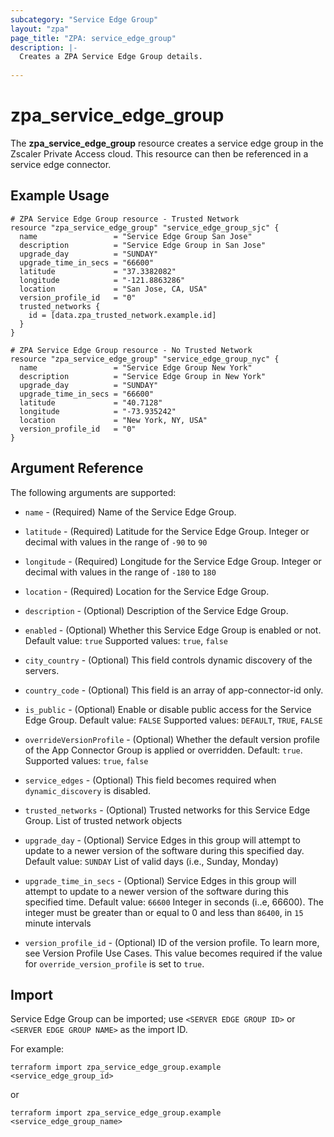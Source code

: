 ```yaml
---
subcategory: "Service Edge Group"
layout: "zpa"
page_title: "ZPA: service_edge_group"
description: |-
  Creates a ZPA Service Edge Group details.
  
---
```


# zpa_service_edge_group

The **zpa_service_edge_group** resource creates a service edge group in the Zscaler Private Access cloud. This resource can then be referenced in a service edge connector.

## Example Usage

```hcl
# ZPA Service Edge Group resource - Trusted Network
resource "zpa_service_edge_group" "service_edge_group_sjc" {
  name                 = "Service Edge Group San Jose"
  description          = "Service Edge Group in San Jose"
  upgrade_day          = "SUNDAY"
  upgrade_time_in_secs = "66600"
  latitude             = "37.3382082"
  longitude            = "-121.8863286"
  location             = "San Jose, CA, USA"
  version_profile_id   = "0"
  trusted_networks {
    id = [data.zpa_trusted_network.example.id]
  }
}
```

```hcl
# ZPA Service Edge Group resource - No Trusted Network
resource "zpa_service_edge_group" "service_edge_group_nyc" {
  name                 = "Service Edge Group New York"
  description          = "Service Edge Group in New York"
  upgrade_day          = "SUNDAY"
  upgrade_time_in_secs = "66600"
  latitude             = "40.7128"
  longitude            = "-73.935242"
  location             = "New York, NY, USA"
  version_profile_id   = "0"
}
```

## Argument Reference

The following arguments are supported:

* `name` - (Required) Name of the Service Edge Group.
* `latitude` - (Required) Latitude for the Service Edge Group. Integer or decimal with values in the range of `-90` to `90`
* `longitude` - (Required) Longitude for the Service Edge Group. Integer or decimal with values in the range of `-180` to `180`
* `location` - (Required) Location for the Service Edge Group.
* `description` - (Optional) Description of the Service Edge Group.
* `enabled` - (Optional) Whether this Service Edge Group is enabled or not. Default value: `true` Supported values: `true`, `false`
* `city_country` - (Optional) This field controls dynamic discovery of the servers.
* `country_code` - (Optional) This field is an array of app-connector-id only.
* `is_public` - (Optional) Enable or disable public access for the Service Edge Group. Default value: `FALSE` Supported values: `DEFAULT`, `TRUE`, `FALSE`

* `overrideVersionProfile` - (Optional) Whether the default version profile of the App Connector Group is applied or overridden. Default: `true`. Supported values: `true`, `false`
* `service_edges` - (Optional) This field becomes required when `dynamic_discovery` is disabled.
* `trusted_networks` - (Optional) Trusted networks for this Service Edge Group. List of trusted network objects
* `upgrade_day` - (Optional) Service Edges in this group will attempt to update to a newer version of the software during this specified day. Default value: `SUNDAY` List of valid days (i.e., Sunday, Monday)
* `upgrade_time_in_secs` - (Optional) Service Edges in this group will attempt to update to a newer version of the software during this specified time. Default value: `66600` Integer in seconds (i..e, 66600). The integer must be greater than or equal to 0 and less than `86400`, in `15` minute intervals
* `version_profile_id` - (Optional) ID of the version profile. To learn more, see Version Profile Use Cases. This value becomes required if the value for `override_version_profile` is set to `true`.

## Import

Service Edge Group can be imported; use `<SERVER EDGE GROUP ID>` or `<SERVER EDGE GROUP NAME>` as the import ID.

For example:

```shell
terraform import zpa_service_edge_group.example <service_edge_group_id>
```
or
```shell
terraform import zpa_service_edge_group.example <service_edge_group_name>
```
